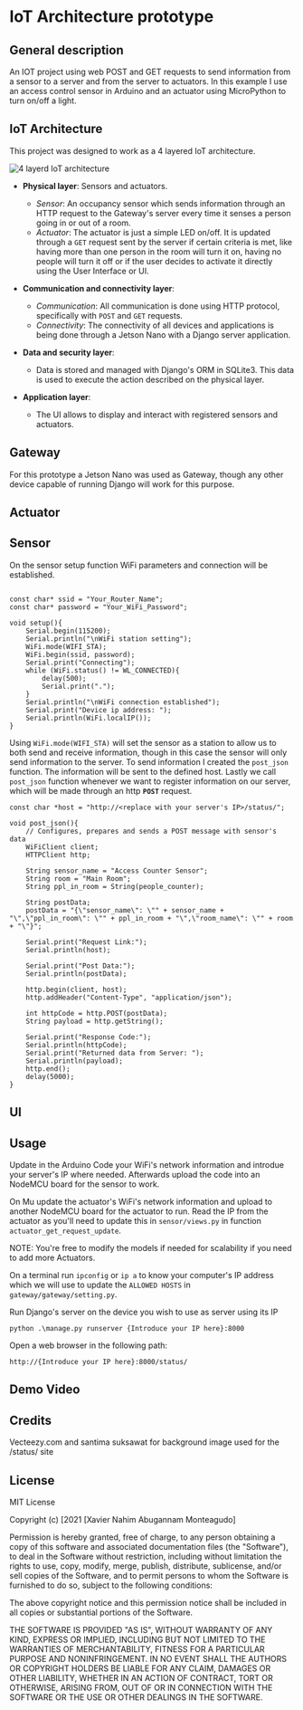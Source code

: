 # IoT Architecture prototype

## General description

An IOT project using web POST and GET requests to send information from a sensor to a server and
from the server to actuators. In this example I use an access control sensor in Arduino and an 
actuator using MicroPython to turn on/off a light.

## IoT Architecture

This project was designed to work as a 4 layered IoT architecture.

![4 layerd IoT architecture](https://github.com/Knappenx/IOT/blob/update/add-readme/resources/images/IoT_arq.PNG)

- **Physical layer**: Sensors and actuators.
  - *Sensor*: An occupancy sensor which sends information through an HTTP request to the Gateway's server every time it senses a person going in or out of a room.
  - *Actuator*: The actuator is just a simple LED on/off. It is updated through a ```GET``` request sent by the server if certain criteria is met, like having more than one person in the room will turn it on, having no people will turn it off  or if the user decides to activate it directly using the User Interface or UI.

- **Communication and connectivity layer**:
  - *Communication*: All communication is done using HTTP protocol, specifically with ```POST``` and ```GET``` requests.
  - *Connectivity*: The connectivity of all devices and applications is being done through a Jetson Nano with a Django server application.

- **Data and security layer**:
  - Data is stored and managed with Django's ORM in SQLite3. This data is used to execute the action described on the physical layer.

- **Application layer**:
  - The UI allows to display and interact with registered sensors and actuators.

## Gateway
For this prototype a Jetson Nano was used as Gateway, though any other device capable of running Django will work for this purpose.

## Actuator

## Sensor
On the sensor setup function WiFi parameters and connection will be established. 
```arduino

const char* ssid = "Your_Router_Name";
const char* password = "Your_WiFi_Password";

void setup(){
    Serial.begin(115200);
    Serial.println("\nWiFi station setting");
    WiFi.mode(WIFI_STA);
    WiFi.begin(ssid, password);
    Serial.print("Connecting");
    while (WiFi.status() != WL_CONNECTED){
        delay(500);
        Serial.print(".");
    }
    Serial.println("\nWiFi connection established");
    Serial.print("Device ip address: ");
    Serial.println(WiFi.localIP());
}
```
Using ```WiFi.mode(WIFI_STA)``` will set the sensor as a station to allow us to both send and receive information, though in this case the sensor will only send information to the server. To send information I created the ```post_json``` function. The information will be sent to the defined host. Lastly we call ```post_json``` function whenever we want to register information on our server, which will be made through an http **```POST```** request. 

```arduino
const char *host = "http://<replace with your server's IP>/status/";

void post_json(){
    // Configures, prepares and sends a POST message with sensor's data
    WiFiClient client;
    HTTPClient http;

    String sensor_name = "Access Counter Sensor";
    String room = "Main Room";
    String ppl_in_room = String(people_counter);

    String postData;
    postData = "{\"sensor_name\": \"" + sensor_name + "\",\"ppl_in_room\": \"" + ppl_in_room + "\",\"room_name\": \"" + room + "\"}";

    Serial.print("Request Link:");
    Serial.println(host);

    Serial.print("Post Data:");
    Serial.println(postData);

    http.begin(client, host);
    http.addHeader("Content-Type", "application/json");
    
    int httpCode = http.POST(postData);
    String payload = http.getString();

    Serial.print("Response Code:");
    Serial.println(httpCode);
    Serial.print("Returned data from Server: ");
    Serial.println(payload);
    http.end();
    delay(5000);
}
```
## UI

## Usage
Update in the Arduino Code your WiFi's network information and introdue your server's IP
where needed. Afterwards upload the code into an NodeMCU board for the sensor to work.

On Mu update the actuator's WiFi's network information and upload to another NodeMCU board
for the actuator to run. Read the IP from the actuator as you'll need to update this in 
```sensor/views.py``` in function ```actuator_get_request_update```. 

NOTE: You're free to modify the models if needed for scalability if you need to add 
more Actuators.

On a terminal run ```ipconfig``` or ```ip a``` to know your computer's IP address which
we will use to update the ```ALLOWED HOSTS``` in ```gateway/gateway/setting.py```.

Run Django's server on the device you wish to use as server using its IP
```
python .\manage.py runserver {Introduce your IP here}:8000
```
Open a web browser in the following path:
```
http://{Introduce your IP here}:8000/status/
```
## Demo Video

## Credits
Vecteezy.com and santima suksawat for background image used for the /status/ site

## License
MIT License

Copyright (c) [2021 [Xavier Nahim Abugannam Monteagudo]

Permission is hereby granted, free of charge, to any person obtaining a copy
of this software and associated documentation files (the "Software"), to deal
in the Software without restriction, including without limitation the rights
to use, copy, modify, merge, publish, distribute, sublicense, and/or sell
copies of the Software, and to permit persons to whom the Software is
furnished to do so, subject to the following conditions:

The above copyright notice and this permission notice shall be included in all
copies or substantial portions of the Software.

THE SOFTWARE IS PROVIDED "AS IS", WITHOUT WARRANTY OF ANY KIND, EXPRESS OR
IMPLIED, INCLUDING BUT NOT LIMITED TO THE WARRANTIES OF MERCHANTABILITY,
FITNESS FOR A PARTICULAR PURPOSE AND NONINFRINGEMENT. IN NO EVENT SHALL THE
AUTHORS OR COPYRIGHT HOLDERS BE LIABLE FOR ANY CLAIM, DAMAGES OR OTHER
LIABILITY, WHETHER IN AN ACTION OF CONTRACT, TORT OR OTHERWISE, ARISING FROM,
OUT OF OR IN CONNECTION WITH THE SOFTWARE OR THE USE OR OTHER DEALINGS IN THE
SOFTWARE.

